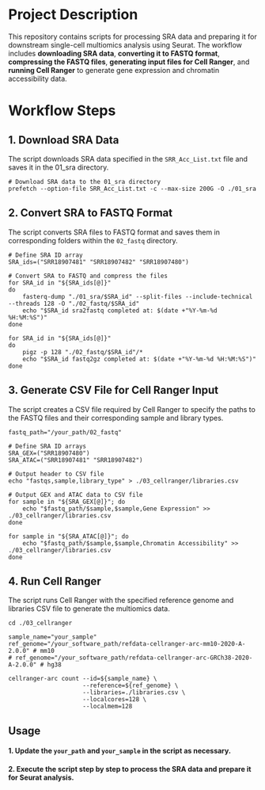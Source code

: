 
# Project Description
This repository contains scripts for processing SRA data and preparing it for downstream single-cell multiomics analysis using Seurat. The workflow includes **downloading SRA data**, **converting it to FASTQ format**, **compressing the FASTQ files**, **generating input files for Cell Ranger**, and **running Cell Ranger** to generate gene expression and chromatin accessibility data.

# Workflow Steps

## 1. Download SRA Data

The script downloads SRA data specified in the `SRR_Acc_List.txt` file and saves it in the 01_sra directory.
```
# Download SRA data to the 01_sra directory
prefetch --option-file SRR_Acc_List.txt -c --max-size 200G -O ./01_sra
```
## 2. Convert SRA to FASTQ Format
The script converts SRA files to FASTQ format and saves them in corresponding folders within the `02_fastq` directory.
```
# Define SRA ID array
SRA_ids=("SRR18907481" "SRR18907482" "SRR18907480")

# Convert SRA to FASTQ and compress the files
for SRA_id in "${SRA_ids[@]}"
do
    fasterq-dump "./01_sra/$SRA_id" --split-files --include-technical --threads 128 -O "./02_fastq/$SRA_id"
    echo "$SRA_id sra2fastq completed at: $(date +"%Y-%m-%d %H:%M:%S")"
done

for SRA_id in "${SRA_ids[@]}"
do
    pigz -p 128 "./02_fastq/$SRA_id"/*
    echo "$SRA_id fastq2gz completed at: $(date +"%Y-%m-%d %H:%M:%S")"
done
```
## 3. Generate CSV File for Cell Ranger Input

The script creates a CSV file required by Cell Ranger to specify the paths to the FASTQ files and their corresponding sample and library types.
```
fastq_path="/your_path/02_fastq"

# Define SRA ID arrays
SRA_GEX=("SRR18907480")
SRA_ATAC=("SRR18907481" "SRR18907482")

# Output header to CSV file
echo "fastqs,sample,library_type" > ./03_cellranger/libraries.csv

# Output GEX and ATAC data to CSV file
for sample in "${SRA_GEX[@]}"; do
    echo "$fastq_path/$sample,$sample,Gene Expression" >> ./03_cellranger/libraries.csv
done

for sample in "${SRA_ATAC[@]}"; do
    echo "$fastq_path/$sample,$sample,Chromatin Accessibility" >> ./03_cellranger/libraries.csv
done
```

## 4. Run Cell Ranger
The script runs Cell Ranger with the specified reference genome and libraries CSV file to generate the multiomics data.
```
cd ./03_cellranger

sample_name="your_sample"
ref_genome="/your_software_path/refdata-cellranger-arc-mm10-2020-A-2.0.0" # mm10
# ref_genome="/your_software_path/refdata-cellranger-arc-GRCh38-2020-A-2.0.0" # hg38

cellranger-arc count --id=${sample_name} \
                     --reference=${ref_genome} \
                     --libraries=./libraries.csv \
                     --localcores=128 \
                     --localmem=128
```
## Usage
#### 1. Update the `your_path` and `your_sample` in the script as necessary.

#### 2. Execute the script step by step to process the SRA data and prepare it for Seurat analysis.
